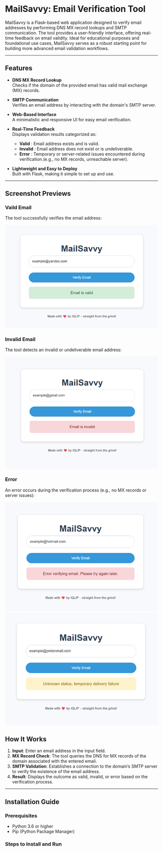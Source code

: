# MailSavvy: Email Verification Tool

MailSavvy is a Flask-based web application designed to verify email addresses by performing DNS MX record lookups and SMTP communication. The tool provides a user-friendly interface, offering real-time feedback on email validity. Ideal for educational purposes and foundational use cases, MailSavvy serves as a robust starting point for building more advanced email validation workflows.

---

## Features

- **DNS MX Record Lookup**  
  Checks if the domain of the provided email has valid mail exchange (MX) records.

- **SMTP Communication**  
  Verifies an email address by interacting with the domain's SMTP server.

- **Web-Based Interface**  
  A minimalistic and responsive UI for easy email verification.

- **Real-Time Feedback**  
  Displays validation results categorized as:
  - **Valid** : Email address exists and is valid.
  - **Invalid** : Email address does not exist or is undeliverable.
  - **Error** : Temporary or server-related issues encountered during verification.(e.g., no MX records, unreachable server).

- **Lightweight and Easy to Deploy**  
  Built with Flask, making it simple to set up and use.

---

## Screenshot Previews

### **Vaild Email**

The tool successfully verifies the email address:

![Valid Email](/images/valid.png)


### **Invalid Email**
The tool detects an invalid or undeliverable email address:

![Invalid Email](/images/invalid.png)

### **Error**
An error occurs during the verification process (e.g., no MX records or server issues):

![Error](/images/error1.png)
![Error](images/error2.png)


## **How It Works**
1. **Input**: Enter an email address in the input field.
2. **MX Record Check**: The tool queries the DNS for MX records of the domain associated with the entered email.
3. **SMTP Validation**: Establishes a connection to the domain’s SMTP server to verify the existence of the email address.
4. **Result**: Displays the outcome as valid, invalid, or error based on the verification process.

---

## Installation Guide

### Prerequisites
- Python 3.6 or higher
- Pip (Python Package Manager)

### Steps to Install and Run

